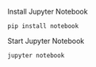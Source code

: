 Install Jupyter Notebook

```
pip install notebook
```

Start Jupyter Notebook

```
jupyter notebook
```